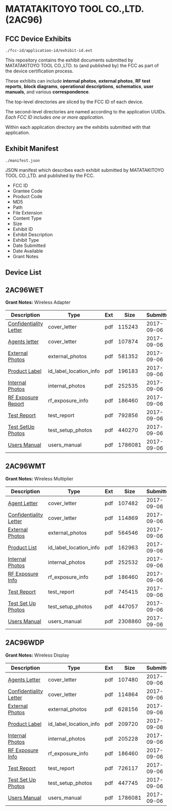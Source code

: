 # MATATAKITOYO TOOL CO.,LTD. (2AC96)
## FCC Device Exhibits

```
./fcc-id/application-id/exhibit-id.ext
```

This repository contains the exhibit documents submitted by MATATAKITOYO TOOL CO.,LTD. to (and published by) the FCC as part of the device certification process.

These exhibits can include **internal photos**, **external photos**, **RF test reports**, **block diagrams**, **operational descriptions**, **schematics**, **user manuals**, and various **correspondence**.

The top-level directories are sliced by the FCC ID of each device.

The second-level directories are named according to the application UUIDs. *Each FCC ID includes one or more application.*

Within each application directory are the exhibits submitted with that application. 

## Exhibit Manifest

```
./manifest.json
```

JSON manifest which describes each exhibit submitted by MATATAKITOYO TOOL CO.,LTD. and published by the FCC.

- FCC ID
- Grantee Code
- Product Code
- MD5
- Path
- File Extension
- Content Type
- Size
- Exhibit ID
- Exhibit Description
- Exhibit Type
- Date Submitted
- Date Available
- Grant Notes

## Device List
## 2AC96WET
**Grant Notes:** Wireless Adapter

| Description | Type | Ext | Size | Submitted | Available |
| ----------- | ---- | --- | ---- | --------- | --------- |
| [Confidentiality Letter](2AC96WET/b3d17a63771eb7941b8e00e501af8e66/3545971.pdf) | cover_letter | pdf | 115243 | 2017-09-06 | 2017-09-06 |
| [Agents letter](2AC96WET/b3d17a63771eb7941b8e00e501af8e66/3545976.pdf) | cover_letter | pdf | 107874 | 2017-09-06 | 2017-09-06 |
| [External Photos](2AC96WET/b3d17a63771eb7941b8e00e501af8e66/3545957.pdf) | external_photos | pdf | 581352 | 2017-09-06 | 2017-09-06 |
| [Product Label](2AC96WET/b3d17a63771eb7941b8e00e501af8e66/3545954.pdf) | id_label_location_info | pdf | 196183 | 2017-09-06 | 2017-09-06 |
| [Internal Photos](2AC96WET/b3d17a63771eb7941b8e00e501af8e66/3545968.pdf) | internal_photos | pdf | 252535 | 2017-09-06 | 2017-09-06 |
| [RF Exposure Report](2AC96WET/b3d17a63771eb7941b8e00e501af8e66/3545973.pdf) | rf_exposure_info | pdf | 186460 | 2017-09-06 | 2017-09-06 |
| [Test Report](2AC96WET/b3d17a63771eb7941b8e00e501af8e66/3545961.pdf) | test_report | pdf | 792856 | 2017-09-06 | 2017-09-06 |
| [Test SetUp Photos](2AC96WET/b3d17a63771eb7941b8e00e501af8e66/3545962.pdf) | test_setup_photos | pdf | 440270 | 2017-09-06 | 2017-09-06 |
| [Users Manual](2AC96WET/b3d17a63771eb7941b8e00e501af8e66/3545965.pdf) | users_manual | pdf | 1786081 | 2017-09-06 | 2017-09-06 |
## 2AC96WMT
**Grant Notes:** Wireless Multiplier

| Description | Type | Ext | Size | Submitted | Available |
| ----------- | ---- | --- | ---- | --------- | --------- |
| [Agent Letter](2AC96WMT/489018f96529dc31528f522d727a0fde/3546091.pdf) | cover_letter | pdf | 107482 | 2017-09-06 | 2017-09-06 |
| [Confidentiality Letter](2AC96WMT/489018f96529dc31528f522d727a0fde/3546095.pdf) | cover_letter | pdf | 114869 | 2017-09-06 | 2017-09-06 |
| [External Photos](2AC96WMT/489018f96529dc31528f522d727a0fde/3546011.pdf) | external_photos | pdf | 564546 | 2017-09-06 | 2017-09-06 |
| [Product List](2AC96WMT/489018f96529dc31528f522d727a0fde/3546007.pdf) | id_label_location_info | pdf | 162963 | 2017-09-06 | 2017-09-06 |
| [Internal Photos](2AC96WMT/489018f96529dc31528f522d727a0fde/3546080.pdf) | internal_photos | pdf | 252532 | 2017-09-06 | 2017-09-06 |
| [RF Exposure Info](2AC96WMT/489018f96529dc31528f522d727a0fde/3545973.pdf) | rf_exposure_info | pdf | 186460 | 2017-09-06 | 2017-09-06 |
| [Test Report](2AC96WMT/489018f96529dc31528f522d727a0fde/3546041.pdf) | test_report | pdf | 745415 | 2017-09-06 | 2017-09-06 |
| [Test Set Up Photos](2AC96WMT/489018f96529dc31528f522d727a0fde/3546052.pdf) | test_setup_photos | pdf | 447057 | 2017-09-06 | 2017-09-06 |
| [Users Manual](2AC96WMT/489018f96529dc31528f522d727a0fde/3546059.pdf) | users_manual | pdf | 2308860 | 2017-09-06 | 2017-09-06 |
## 2AC96WDP
**Grant Notes:** Wireless Display

| Description | Type | Ext | Size | Submitted | Available |
| ----------- | ---- | --- | ---- | --------- | --------- |
| [Agents Letter](2AC96WDP/fd5b27a3478a0f011f14d9cd47a5485c/3546117.pdf) | cover_letter | pdf | 107480 | 2017-09-06 | 2017-09-06 |
| [Confidentiality Letter](2AC96WDP/fd5b27a3478a0f011f14d9cd47a5485c/3546118.pdf) | cover_letter | pdf | 114864 | 2017-09-06 | 2017-09-06 |
| [External Photos](2AC96WDP/fd5b27a3478a0f011f14d9cd47a5485c/3546027.pdf) | external_photos | pdf | 628156 | 2017-09-06 | 2017-09-06 |
| [Product Label](2AC96WDP/fd5b27a3478a0f011f14d9cd47a5485c/3546017.pdf) | id_label_location_info | pdf | 209720 | 2017-09-06 | 2017-09-06 |
| [Internal Photos](2AC96WDP/fd5b27a3478a0f011f14d9cd47a5485c/3546086.pdf) | internal_photos | pdf | 205228 | 2017-09-06 | 2017-09-06 |
| [RF Exposure Info](2AC96WDP/fd5b27a3478a0f011f14d9cd47a5485c/3545973.pdf) | rf_exposure_info | pdf | 186460 | 2017-09-06 | 2017-09-06 |
| [Test Report](2AC96WDP/fd5b27a3478a0f011f14d9cd47a5485c/3546050.pdf) | test_report | pdf | 726117 | 2017-09-06 | 2017-09-06 |
| [Test Set Up Photos](2AC96WDP/fd5b27a3478a0f011f14d9cd47a5485c/3546060.pdf) | test_setup_photos | pdf | 447745 | 2017-09-06 | 2017-09-06 |
| [Users Manual](2AC96WDP/fd5b27a3478a0f011f14d9cd47a5485c/3545965.pdf) | users_manual | pdf | 1786081 | 2017-09-06 | 2017-09-06 |
